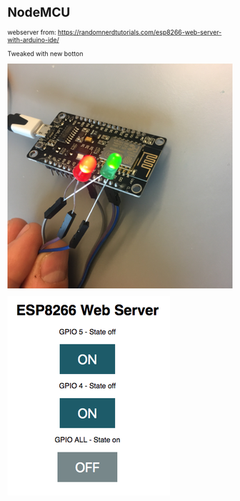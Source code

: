 # NodeMCU

webserver from: https://randomnerdtutorials.com/esp8266-web-server-with-arduino-ide/<br>

Tweaked with new botton<br>

<img src="https://github.com/larsgimse/NodeMCU/blob/master/2xLED_NodeMCU.jpg"><br>


<img src="https://github.com/larsgimse/NodeMCU/blob/master/webserver1.png">
